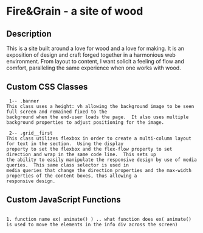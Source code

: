 # Fire&Grain - a site of wood

## Description

 This is a site built around a love for wood and a love for making. It is an exposition of design and craft forged together in a harmonious web environment.  From layout to content, I want solicit a feeling of flow and comfort, paralleling the same experience when one works with wood.

## Custom CSS Classes

``` The class(es) I created are:
 1-- .banner
This class uses a height: vh allowing the background image to be seen full screen and remained fixed to the
background when the end-user loads the page.  It also uses multiple background properties to adjust positioning for the image.
```
```
 2-- .grid__first
This class utilizes flexbox in order to create a multi-column layout for text in the section.  Using the display
property to set the flexbox and the flex-flow property to set direction and wrap in the same code line.  This sets up
the ability to easily manipulate the responsive design by use of media queries.  This same class selector is used in
media queries that change the direction properties and the max-width properties of the content boxes, thus allowing a
responsive design.
 ```

## Custom JavaScript Functions

``` The javascript functions I created are: 

1. function name ex( animate() ) .. what function does ex( animate() 
is used to move the elements in the info div across the screen)
```
